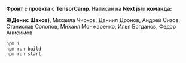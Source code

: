 **Фронт с проекта** с **TensorCamp**. 
Написан на **Next js**\n
**команда:**

**Я(Денис Шахов)**,
Михаила Чирков,
Даниил Дронов,
Андрей Сизов,
Станислав Солопов,
Михаил Монжаренко,
Илья Богданов,
Федор Анисимов
```
npm i
npm run build
npm run start
```
